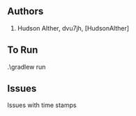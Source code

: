 
## Authors
1) Hudson Alther, dvu7jh, [HudsonAlther]

## To Run

.\gradlew run

## Issues

Issues with time stamps 






































































































